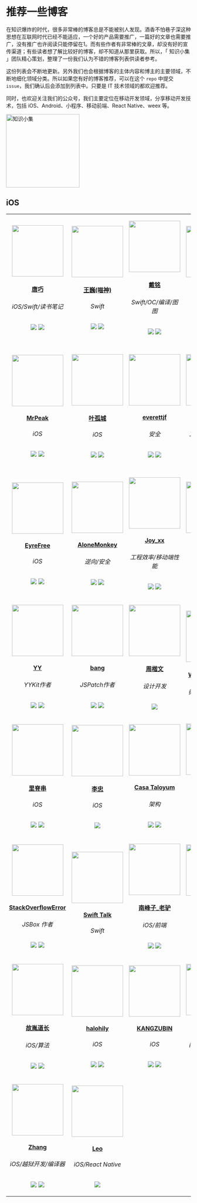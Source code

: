 # 推荐一些博客

在知识爆炸的时代，很多非常棒的博客总是不能被别人发现。酒香不怕巷子深这种思想在互联网时代已经不能适应，一个好的产品需要推广，一篇好的文章也需要推广，没有推广也许阅读只能停留在1。而有些作者有非常棒的文章，却没有好的宣传渠道；有些读者想了解比较好的博客，却不知道从那里获取。所以，「 知识小集 」团队精心策划，整理了一份我们认为不错的博客列表供读者参考。

这份列表会不断地更新。另外我们也会根据博客的主体内容和博主的主要领域，不断地细化领域分类。所以如果您有好的博客推荐，可以在这个 `repo` 中提交 `issue`，我们确认后会添加到列表中。只要是 IT 技术领域的都欢迎推荐。

同时，也欢迎关注我们的公众号，我们主要定位在移动开发领域，分享移动开发技术，包括 iOS、Android、小程序、移动前端、React Native、weex 等。

<img src="https://raw.githubusercontent.com/iOS-Tips/iOS-tech-set/master/images/qrcode.jpg" title="知识小集" width="200"/>

## iOS




<table>

<tr>

<td id='唐巧' style='width:180px'>
<p align='center'><a href='http://blog.devtang.com/'><img src='https://tva4.sinaimg.cn/crop.0.2.1242.1242.180/65dc76a3jw8exkme9y57dj20yi0ymabn.jpg' height='140' width='140'/></a></p>
<h4 align='center'><a href='http://blog.devtang.com/'>唐巧</a></h4>
<h6 align='center'>iOS/Swift/读书笔记</h6>
<p align='center'><a href='https://weibo.com/tangqiaoboy'><img src='https://github.com/awesome-tips/blogs/blob/master/assets/weibo.png?raw=true' /></a> <a href='https://github.com/tangqiaoboy'><img src='https://github.com/awesome-tips/blogs/blob/master/assets/github.png?raw=true' /></a></p>
</td>

<td id='王巍(喵神)' style='width:180px'>
<p align='center'><a href='https://onevcat.com/'><img src='https://tva3.sinaimg.cn/crop.0.0.180.180.180/83bbf18djw1e8qgp5bmzyj2050050aa8.jpg' height='140' width='140'/></a></p>
<h4 align='center'><a href='https://onevcat.com/'>王巍(喵神)</a></h4>
<h6 align='center'>Swift</h6>
<p align='center'><a href='https://weibo.com/onevcat'><img src='https://github.com/awesome-tips/blogs/blob/master/assets/weibo.png?raw=true' /></a> <a href='https://github.com/onevcat'><img src='https://github.com/awesome-tips/blogs/blob/master/assets/github.png?raw=true' /></a></p>
</td>

<td id='戴铭' style='width:180px'>
<p align='center'><a href='http://t.cn/RSjPCJ6'><img src='http://t.cn/RuP8lEI' height='140' width='140'/></a></p>
<h4 align='center'><a href='http://t.cn/RSjPCJ6'>戴铭</a></h4>
<h6 align='center'>Swift/OC/编译/图图</h6>
<p align='center'><a href='http://weibo.com/allstarming'><img src='https://github.com/awesome-tips/blogs/blob/master/assets/weibo.png?raw=true' /></a> <a href='http://t.cn/RuP8lEx'><img src='https://github.com/awesome-tips/blogs/blob/master/assets/github.png?raw=true' /></a></p>
</td>

<td id='iOS程序犭袁' style='width:180px'>
<p align='center'><a href='https://www.jianshu.com/u/96a14318a4de'><img src='https://tva1.sinaimg.cn/crop.0.0.511.511.180/64dfd849gw1ep43ip52qlj20e80e840a.jpg' height='140' width='140'/></a></p>
<h4 align='center'><a href='https://www.jianshu.com/u/96a14318a4de'>iOS程序犭袁</a></h4>
<h6 align='center'>iOS</h6>
<p align='center'><a href='https://weibo.com/luohanchenyilong'><img src='https://github.com/awesome-tips/blogs/blob/master/assets/weibo.png?raw=true' /></a> <a href='https://github.com/ChenYilong'><img src='https://github.com/awesome-tips/blogs/blob/master/assets/github.png?raw=true' /></a></p>
</td>

<td id='折腾范儿_味精' style='width:180px'>
<p align='center'><a href='http://awhisper.github.io/?from=inf&wvr=5&loc=infblog'><img src='https://tvax3.sinaimg.cn/crop.0.0.512.512.180/678c3e91ly8fpc40w5yfjj20e80e8dg5.jpg' height='140' width='140'/></a></p>
<h4 align='center'><a href='http://awhisper.github.io/?from=inf&wvr=5&loc=infblog'>折腾范儿_味精</a></h4>
<h6 align='center'>iOS/大前端</h6>
<p align='center'><a href='https://weibo.com/agvicking'><img src='https://github.com/awesome-tips/blogs/blob/master/assets/weibo.png?raw=true' /></a> <a href='https://github.com/Awhisper'><img src='https://github.com/awesome-tips/blogs/blob/master/assets/github.png?raw=true' /></a></p>
</td>

</tr>

<tr>

<td id='MrPeak' style='width:180px'>
<p align='center'><a href='http://mrpeak.cn'><img src='https://avatars0.githubusercontent.com/u/5007149?s=400&u=a1d0743e131c5de433fe0007b003b529854bfeb0&v=4' height='140' width='140'/></a></p>
<h4 align='center'><a href='http://mrpeak.cn'>MrPeak</a></h4>
<h6 align='center'>iOS</h6>
<p align='center'><a href='https://weibo.com/1993445913/profile'><img src='https://github.com/awesome-tips/blogs/blob/master/assets/weibo.png?raw=true' /></a> <a href='https://github.com/music4kid'><img src='https://github.com/awesome-tips/blogs/blob/master/assets/github.png?raw=true' /></a></p>
</td>

<td id='叶孤城' style='width:180px'>
<p align='center'><a href='https://zhuanlan.zhihu.com/zangqilong'><img src='https://tvax4.sinaimg.cn/crop.0.0.1242.1242.180/55c06004ly8fk0tddvcivj20yi0yin0t.jpg' height='140' width='140'/></a></p>
<h4 align='center'><a href='https://zhuanlan.zhihu.com/zangqilong'>叶孤城</a></h4>
<h6 align='center'>iOS</h6>
<p align='center'><a href='https://weibo.com/u/1438670852'><img src='https://github.com/awesome-tips/blogs/blob/master/assets/weibo.png?raw=true' /></a> <a href='https://github.com/Zangqilong'><img src='https://github.com/awesome-tips/blogs/blob/master/assets/github.png?raw=true' /></a></p>
</td>

<td id='everettjf' style='width:180px'>
<p align='center'><a href='https://everettjf.github.io'><img src='https://everettjf.github.io/images/everettjf.png' height='140' width='140'/></a></p>
<h4 align='center'><a href='https://everettjf.github.io'>everettjf</a></h4>
<h6 align='center'>安全</h6>
<p align='center'><a href='https://weibo.com/everettjf'><img src='https://github.com/awesome-tips/blogs/blob/master/assets/weibo.png?raw=true' /></a> <a href='https://github.com/everettjf'><img src='https://github.com/awesome-tips/blogs/blob/master/assets/github.png?raw=true' /></a></p>
</td>

<td id='bestswifter' style='width:180px'>
<p align='center'><a href='https://github.com/bestswifter/blog'><img src='https://avatars3.githubusercontent.com/u/8394612' height='140' width='140'/></a></p>
<h4 align='center'><a href='https://github.com/bestswifter/blog'>bestswifter</a></h4>
<h6 align='center'>工程化/全栈/效率</h6>
<p align='center'><a href='https://weibo.com/bestswifter'><img src='https://github.com/awesome-tips/blogs/blob/master/assets/weibo.png?raw=true' /></a> <a href='https://github.com/bestswifter'><img src='https://github.com/awesome-tips/blogs/blob/master/assets/github.png?raw=true' /></a></p>
</td>

<td id='halfrost' style='width:180px'>
<p align='center'><a href='https://github.com/halfrost/Halfrost-Field'><img src='https://ob6mci30g.qnssl.com/me.jpg' height='140' width='140'/></a></p>
<h4 align='center'><a href='https://github.com/halfrost/Halfrost-Field'>halfrost</a></h4>
<h6 align='center'>iOS/前端/后端/golang/ML</h6>
<p align='center'><a href='https://weibo.com/halfrost'><img src='https://github.com/awesome-tips/blogs/blob/master/assets/weibo.png?raw=true' /></a> <a href='https://github.com/halfrost'><img src='https://github.com/awesome-tips/blogs/blob/master/assets/github.png?raw=true' /></a></p>
</td>

</tr>

<tr>

<td id='EyreFree' style='width:180px'>
<p align='center'><a href='https://www.eyrefree.org/'><img src='https://avatars0.githubusercontent.com/u/10757132?s=460&v=4' height='140' width='140'/></a></p>
<h4 align='center'><a href='https://www.eyrefree.org/'>EyreFree</a></h4>
<h6 align='center'>iOS</h6>
<p align='center'><a href='https://weibo.com/eyrefree777'><img src='https://github.com/awesome-tips/blogs/blob/master/assets/weibo.png?raw=true' /></a> <a href='https://github.com/EyreFree'><img src='https://github.com/awesome-tips/blogs/blob/master/assets/github.png?raw=true' /></a></p>
</td>

<td id='AloneMonkey' style='width:180px'>
<p align='center'><a href='http://www.alonemonkey.com'><img src='https://tva4.sinaimg.cn/crop.0.6.315.315.180/6227738egw1ecj9s3fekaj208t0913yx.jpg' height='140' width='140'/></a></p>
<h4 align='center'><a href='http://www.alonemonkey.com'>AloneMonkey</a></h4>
<h6 align='center'>逆向/安全</h6>
<p align='center'><a href='https://weibo.com/xiaoqing28'><img src='https://github.com/awesome-tips/blogs/blob/master/assets/weibo.png?raw=true' /></a> <a href='https://github.com/AloneMonkey'><img src='https://github.com/awesome-tips/blogs/blob/master/assets/github.png?raw=true' /></a></p>
</td>

<td id='Joy_xx' style='width:180px'>
<p align='center'><a href='https://juejin.im/user/5656f11760b28da566412f03'><img src='https://upload-images.jianshu.io/upload_images/852671-ea9d77e88a4e7fbc.png?imageMogr2/auto-orient/strip%7CimageView2/2/w/1240' height='140' width='140'/></a></p>
<h4 align='center'><a href='https://juejin.im/user/5656f11760b28da566412f03'>Joy_xx</a></h4>
<h6 align='center'>工程效率/移动端性能</h6>
<p align='center'><a href='https://weibo.com/5419850564'><img src='https://github.com/awesome-tips/blogs/blob/master/assets/weibo.png?raw=true' /></a> <a href='https://github.com/joy0304'><img src='https://github.com/awesome-tips/blogs/blob/master/assets/github.png?raw=true' /></a></p>
</td>

<td id='没故事的桌同学' style='width:180px'>
<p align='center'><a href='https://www.jianshu.com/u/88a056103c02'><img src='https://tva4.sinaimg.cn/crop.0.0.750.750.180/72d10fc2jw8f8r4qjeggej20ku0kuwew.jpg' height='140' width='140'/></a></p>
<h4 align='center'><a href='https://www.jianshu.com/u/88a056103c02'>没故事的桌同学</a></h4>
<h6 align='center'>iOS</h6>
<p align='center'><a href='https://weibo.com/u/1926303682'><img src='https://github.com/awesome-tips/blogs/blob/master/assets/weibo.png?raw=true' /></a> <a href='https://github.com/lacklock'><img src='https://github.com/awesome-tips/blogs/blob/master/assets/github.png?raw=true' /></a></p>
</td>

<td id='sunnyxx' style='width:180px'>
<p align='center'><a href='http://blog.sunnyxx.com/'><img src='https://tva2.sinaimg.cn/crop.125.0.263.263.180/51530583jw8enrkkdsb0dj20dw0afjse.jpg' height='140' width='140'/></a></p>
<h4 align='center'><a href='http://blog.sunnyxx.com/'>sunnyxx</a></h4>
<h6 align='center'>非主流iOS程序猿</h6>
<p align='center'><a href='https://weibo.com/u/1364395395'><img src='https://github.com/awesome-tips/blogs/blob/master/assets/weibo.png?raw=true' /></a> <a href='https://github.com/sunnyxx'><img src='https://github.com/awesome-tips/blogs/blob/master/assets/github.png?raw=true' /></a></p>
</td>

</tr>

<tr>

<td id='YY' style='width:180px'>
<p align='center'><a href='https://blog.ibireme.com/'><img src='https://avatars3.githubusercontent.com/u/839283?s=460&v=4' height='140' width='140'/></a></p>
<h4 align='center'><a href='https://blog.ibireme.com/'>YY</a></h4>
<h6 align='center'>YYKit作者</h6>
<p align='center'><a href='https://weibo.com/239801242'><img src='https://github.com/awesome-tips/blogs/blob/master/assets/weibo.png?raw=true' /></a> <a href='https://github.com/ibireme'><img src='https://github.com/awesome-tips/blogs/blob/master/assets/github.png?raw=true' /></a></p>
</td>

<td id='bang' style='width:180px'>
<p align='center'><a href='http://blog.cnbang.net/about/'><img src='https://avatars2.githubusercontent.com/u/329480?s=460&v=4' height='140' width='140'/></a></p>
<h4 align='center'><a href='http://blog.cnbang.net/about/'>bang</a></h4>
<h6 align='center'>JSPatch作者</h6>
<p align='center'><a href='https://weibo.com/bang'><img src='https://github.com/awesome-tips/blogs/blob/master/assets/weibo.png?raw=true' /></a> <a href='https://github.com/bang590'><img src='https://github.com/awesome-tips/blogs/blob/master/assets/github.png?raw=true' /></a></p>
</td>

<td id='周楷文' style='width:180px'>
<p align='center'><a href='http://zhowkev.in/'><img src='https://tvax1.sinaimg.cn/crop.0.0.1125.1125.180/68c9c44dly8fmyxy9dx39j20v90v93zc.jpg' height='140' width='140'/></a></p>
<h4 align='center'><a href='http://zhowkev.in/'>周楷文</a></h4>
<h6 align='center'>设计开发</h6>
<p align='center'><a href='https://weibo.com/kevinzhow'><img src='https://github.com/awesome-tips/blogs/blob/master/assets/weibo.png?raw=true' /></a> </p>
</td>

<td id='WeRead团队博客' style='width:180px'>
<p align='center'><a href='http://wereadteam.github.io/'><img src='https://tva4.sinaimg.cn/crop.0.0.1024.1024.180/006cZPugjw8evlmn1esibj30sg0sg0u3.jpg' height='140' width='140'/></a></p>
<h4 align='center'><a href='http://wereadteam.github.io/'>WeRead团队博客</a></h4>
<h6 align='center'>微信读书团队博客</h6>
<p align='center'> </p>
</td>

<td id='J_Knight_' style='width:180px'>
<p align='center'><a href='http://t.cn/RuqLczv'><img src='http://t.cn/RuqLc7F' height='140' width='140'/></a></p>
<h4 align='center'><a href='http://t.cn/RuqLczv'>J_Knight_</a></h4>
<h6 align='center'>iOS</h6>
<p align='center'><a href='http://t.cn/RuqLc7D'><img src='https://github.com/awesome-tips/blogs/blob/master/assets/weibo.png?raw=true' /></a> <a href='http://t.cn/RuqLc7e'><img src='https://github.com/awesome-tips/blogs/blob/master/assets/github.png?raw=true' /></a></p>
</td>

</tr>

<tr>

<td id='里脊串' style='width:180px'>
<p align='center'><a href='http://adad184.com/archives/'><img src='https://tvax2.sinaimg.cn/crop.0.0.512.512.180/7104902cly8fj3zx6zwj6j20e80e8t8x.jpg' height='140' width='140'/></a></p>
<h4 align='center'><a href='http://adad184.com/archives/'>里脊串</a></h4>
<h6 align='center'>iOS</h6>
<p align='center'><a href='https://www.weibo.com/ljc1986'><img src='https://github.com/awesome-tips/blogs/blob/master/assets/weibo.png?raw=true' /></a> <a href='https://github.com/adad184'><img src='https://github.com/awesome-tips/blogs/blob/master/assets/github.png?raw=true' /></a></p>
</td>

<td id='李忠' style='width:180px'>
<p align='center'><a href='http://limboy.me/'><img src='https://avatars3.githubusercontent.com/u/35974?s=460&v=4' height='140' width='140'/></a></p>
<h4 align='center'><a href='http://limboy.me/'>李忠</a></h4>
<h6 align='center'>iOS</h6>
<p align='center'> <a href='https://github.com/lzyy'><img src='https://github.com/awesome-tips/blogs/blob/master/assets/github.png?raw=true' /></a></p>
</td>

<td id='Casa Taloyum' style='width:180px'>
<p align='center'><a href='https://casatwy.com/iOS-Modulization.html'><img src='https://tva2.sinaimg.cn/crop.0.14.750.750.180/71dc54d3jw8f6o7ipr6gij20ku0ln41c.jpg' height='140' width='140'/></a></p>
<h4 align='center'><a href='https://casatwy.com/iOS-Modulization.html'>Casa Taloyum</a></h4>
<h6 align='center'>架构</h6>
<p align='center'><a href='https://weibo.com/casatwy'><img src='https://github.com/awesome-tips/blogs/blob/master/assets/weibo.png?raw=true' /></a> <a href='https://github.com/casatwy'><img src='https://github.com/awesome-tips/blogs/blob/master/assets/github.png?raw=true' /></a></p>
</td>

<td id='杨萧玉' style='width:180px'>
<p align='center'><a href='http://yulingtianxia.com/'><img src='https://tva1.sinaimg.cn/crop.0.0.640.640.180/642c5793jw8es1tzsl205j20hs0hst9g.jpg' height='140' width='140'/></a></p>
<h4 align='center'><a href='http://yulingtianxia.com/'>杨萧玉</a></h4>
<h6 align='center'>iOS/逆向</h6>
<p align='center'><a href='https://weibo.com/yulingtianxia'><img src='https://github.com/awesome-tips/blogs/blob/master/assets/weibo.png?raw=true' /></a> <a href='https://github.com/yulingtianxia'><img src='https://github.com/awesome-tips/blogs/blob/master/assets/github.png?raw=true' /></a></p>
</td>

<td id='Draveness' style='width:180px'>
<p align='center'><a href='https://draveness.me/index'><img src='https://tva3.sinaimg.cn/crop.0.0.750.750.180/005AJZTOjw8f37od44xcgj30ku0kujtf.jpg' height='140' width='140'/></a></p>
<h4 align='center'><a href='https://draveness.me/index'>Draveness</a></h4>
<h6 align='center'>RAC/iOS</h6>
<p align='center'><a href='https://weibo.com/u/5123574960'><img src='https://github.com/awesome-tips/blogs/blob/master/assets/weibo.png?raw=true' /></a> </p>
</td>

</tr>

<tr>

<td id='StackOverflowError' style='width:180px'>
<p align='center'><a href='https://zhuanlan.zhihu.com/cocoanotes'><img src='https://tva2.sinaimg.cn/crop.0.0.180.180.180/693eeff4jw1e8qgp5bmzyj2050050aa8.jpg' height='140' width='140'/></a></p>
<h4 align='center'><a href='https://zhuanlan.zhihu.com/cocoanotes'>StackOverflowError</a></h4>
<h6 align='center'>JSBox 作者</h6>
<p align='center'><a href='https://weibo.com/0x00eeee'><img src='https://github.com/awesome-tips/blogs/blob/master/assets/weibo.png?raw=true' /></a> <a href='https://github.com/cyanzhong'><img src='https://github.com/awesome-tips/blogs/blob/master/assets/github.png?raw=true' /></a></p>
</td>

<td id='Swift Talk' style='width:180px'>
<p align='center'><a href='https://talk.objc.io/'><img src='https://github.com/awesome-tips/blogs/blob/master/avatar/swift_talk.png?raw=true' height='140' width='140'/></a></p>
<h4 align='center'><a href='https://talk.objc.io/'>Swift Talk</a></h4>
<h6 align='center'>Swift</h6>
<p align='center'> </p>
</td>

<td id='南峰子_老驴' style='width:180px'>
<p align='center'><a href='http://southpeak.github.io/'><img src='https://tva1.sinaimg.cn/crop.1.0.1366.1366.180/c5ff030ejw8f5bbc70i61j212011yq80.jpg' height='140' width='140'/></a></p>
<h4 align='center'><a href='http://southpeak.github.io/'>南峰子_老驴</a></h4>
<h6 align='center'>iOS/前端</h6>
<p align='center'><a href='https://weibo.com/touristdiary'><img src='https://github.com/awesome-tips/blogs/blob/master/assets/weibo.png?raw=true' /></a> <a href='http://southpeak.github.io/'><img src='https://github.com/awesome-tips/blogs/blob/master/assets/github.png?raw=true' /></a></p>
</td>

<td id='Lefe_x' style='width:180px'>
<p align='center'><a href='https://github.com/lefex/LefexWork'><img src='https://tva4.sinaimg.cn/crop.8.0.1226.1226.180/006uSOiEjw8f9h4ihstq4j30yi0y2gnq.jpg' height='140' width='140'/></a></p>
<h4 align='center'><a href='https://github.com/lefex/LefexWork'>Lefe_x</a></h4>
<h6 align='center'>iOS/大前端</h6>
<p align='center'><a href='https://weibo.com/u/5953150140'><img src='https://github.com/awesome-tips/blogs/blob/master/assets/weibo.png?raw=true' /></a> <a href='https://github.com/lefex'><img src='https://github.com/awesome-tips/blogs/blob/master/assets/github.png?raw=true' /></a></p>
</td>

<td id='Vong_HUST' style='width:180px'>
<p align='center'><a href='http://vongloo.me/'><img src='https://tvax3.sinaimg.cn/crop.0.0.667.667.180/ba81ca29ly8fhu4meonedj20ij0ijgmh.jpg' height='140' width='140'/></a></p>
<h4 align='center'><a href='http://vongloo.me/'>Vong_HUST</a></h4>
<h6 align='center'>iOS</h6>
<p align='center'><a href='https://weibo.com/VongLo'><img src='https://github.com/awesome-tips/blogs/blob/master/assets/weibo.png?raw=true' /></a> <a href='https://github.com/wang9262'><img src='https://github.com/awesome-tips/blogs/blob/master/assets/github.png?raw=true' /></a></p>
</td>

</tr>

<tr>

<td id='故胤道长' style='width:180px'>
<p align='center'><a href='https://www.jianshu.com/u/8d5b91490ca5'><img src='https://tva4.sinaimg.cn/crop.14.0.721.721.180/6cf34ee4jw8f8rdmtzzgmj20ku0k10t5.jpg' height='140' width='140'/></a></p>
<h4 align='center'><a href='https://www.jianshu.com/u/8d5b91490ca5'>故胤道长</a></h4>
<h6 align='center'>iOS/算法</h6>
<p align='center'><a href='https://weibo.com/soapyigu'><img src='https://github.com/awesome-tips/blogs/blob/master/assets/weibo.png?raw=true' /></a> <a href='https://github.com/soapyigu'><img src='https://github.com/awesome-tips/blogs/blob/master/assets/github.png?raw=true' /></a></p>
</td>

<td id='halohily' style='width:180px'>
<p align='center'><a href='https://halohily.com/'><img src='https://tva4.sinaimg.cn/crop.9.0.493.493.180/d9ec7ffcjw8f8a753z961j20e80dp0t3.jpg' height='140' width='140'/></a></p>
<h4 align='center'><a href='https://halohily.com/'>halohily</a></h4>
<h6 align='center'>iOS</h6>
<p align='center'><a href='http://weibo.com/halohily'><img src='https://github.com/awesome-tips/blogs/blob/master/assets/weibo.png?raw=true' /></a> <a href='https://github.com/halohily'><img src='https://github.com/awesome-tips/blogs/blob/master/assets/github.png?raw=true' /></a></p>
</td>

<td id='KANGZUBIN' style='width:180px'>
<p align='center'><a href='https://kangzubin.com'><img src='https://tva3.sinaimg.cn/crop.0.0.440.440.180/621b53aejw8ekybg28hxzj20c80c83z0.jpg' height='140' width='140'/></a></p>
<h4 align='center'><a href='https://kangzubin.com'>KANGZUBIN</a></h4>
<h6 align='center'>iOS</h6>
<p align='center'><a href='https://weibo.com/kangzubin'><img src='https://github.com/awesome-tips/blogs/blob/master/assets/weibo.png?raw=true' /></a> <a href='https://github.com/kangzubin'><img src='https://github.com/awesome-tips/blogs/blob/master/assets/github.png?raw=true' /></a></p>
</td>

<td id='冬瓜' style='width:180px'>
<p align='center'><a href='http://desgard.com/'><img src='https://avatars2.githubusercontent.com/u/7804535' height='140' width='140'/></a></p>
<h4 align='center'><a href='http://desgard.com/'>冬瓜</a></h4>
<h6 align='center'>iOS/Python/算法</h6>
<p align='center'><a href='https://weibo.com/desgard'><img src='https://github.com/awesome-tips/blogs/blob/master/assets/weibo.png?raw=true' /></a> <a href='https://github.com/desgard'><img src='https://github.com/awesome-tips/blogs/blob/master/assets/github.png?raw=true' /></a></p>
</td>

<td id='五子棋' style='width:180px'>
<p align='center'><a href='http://satanwoo.github.io'><img src='https://avatars0.githubusercontent.com/u/1303079?s=460&v=4' height='140' width='140'/></a></p>
<h4 align='center'><a href='http://satanwoo.github.io'>五子棋</a></h4>
<h6 align='center'>iOS</h6>
<p align='center'><a href='https://weibo.com/1961684153'><img src='https://github.com/awesome-tips/blogs/blob/master/assets/weibo.png?raw=true' /></a> <a href='https://github.com/satanwoo'><img src='https://github.com/awesome-tips/blogs/blob/master/assets/github.png?raw=true' /></a></p>
</td>

</tr>

<tr>

<td id='Zhang' style='width:180px'>
<p align='center'><a href='https://mayuyu.io'><img src='https://avatars3.githubusercontent.com/u/5205699?s=460&v=4' height='140' width='140'/></a></p>
<h4 align='center'><a href='https://mayuyu.io'>Zhang</a></h4>
<h6 align='center'>iOS/越狱开发/编译器</h6>
<p align='center'><a href='https://weibo.com/5725560173'><img src='https://github.com/awesome-tips/blogs/blob/master/assets/weibo.png?raw=true' /></a> <a href='https://github.com/Naville'><img src='https://github.com/awesome-tips/blogs/blob/master/assets/github.png?raw=true' /></a></p>
</td>

<td id='Leo' style='width:180px'>
<p align='center'><a href='http://blog.csdn.net/hello_hwc'><img src='https://avatars2.githubusercontent.com/u/15663899?s=460&v=4' height='140' width='140'/></a></p>
<h4 align='center'><a href='http://blog.csdn.net/hello_hwc'>Leo</a></h4>
<h6 align='center'>iOS/React Native</h6>
<p align='center'> <a href='https://github.com/LeoMobileDeveloper'><img src='https://github.com/awesome-tips/blogs/blob/master/assets/github.png?raw=true' /></a></p>
</td>

</tr>

</table>


